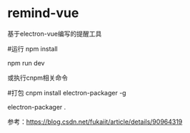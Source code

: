 # remind-vue
基于electron-vue编写的提醒工具

#运行
npm install

npm run dev

或执行cnpm相关命令

#打包
cnpm install electron-packager -g

electron-packager .

参考：https://blog.csdn.net/fukaiit/article/details/90964319
